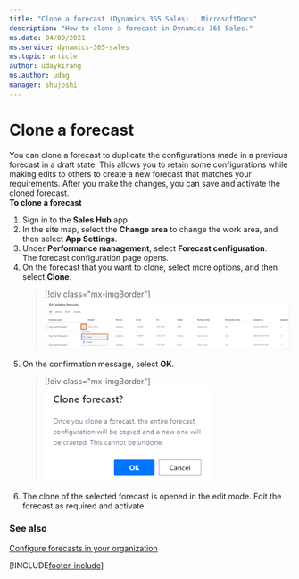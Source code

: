 ```yaml
---
title: "Clone a forecast (Dynamics 365 Sales) | MicrosoftDocs"
description: "How to clone a forecast in Dynamics 365 Sales."
ms.date: 04/09/2021
ms.service: dynamics-365-sales
ms.topic: article
author: udaykirang
ms.author: udag
manager: shujoshi
---
```


# Clone a forecast

You can clone a forecast to duplicate the configurations made in a previous forecast in a draft state. This allows you to retain some configurations while making edits to others to create a new forecast that matches your requirements. After you make the changes, you can save and activate the cloned forecast.     
**To clone a forecast**   
1.	Sign in to the **Sales Hub** app.   
2.	In the site map, select the **Change area** to change the work area, and then select **App Settings**.    
3.	Under **Performance management**, select **Forecast configuration**.    
    The forecast configuration page opens.    
4.	On the forecast that you want to clone, select more options, and then select **Clone**.   
    > [!div class="mx-imgBorder"]    
    > ![Select clone from more options](media/forecast-select-clone.png "Select clone from more options")   
5.	On the confirmation message, select **OK**.     
    > [!div class="mx-imgBorder"]    
    > ![Select OK on confirmation message](media/forecast-clone-confirmation-message.png "Select OK on confirmation message")    
6.	The clone of the selected forecast is opened in the edit mode. Edit the forecast as required and activate.    

### See also

[Configure forecasts in your organization](configure-forecast.md)   



[!INCLUDE[footer-include](../includes/footer-banner.md)]